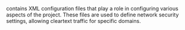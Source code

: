 contains XML configuration files that play a role in configuring various aspects of the project. These files are used to define network security settings, allowing cleartext traffic for specific domains.